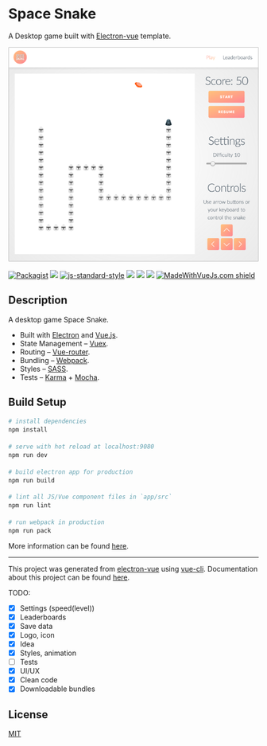 # Space Snake

A Desktop game built with [Electron-vue](https://github.com/SimulatedGREG/electron-vue) template.

![Screenshot](/Screenshot.png?raw=true "Screenshot")

[![Packagist](https://img.shields.io/packagist/l/doctrine/orm.svg)](https://github.com/ilyagru/Space-Snake/blob/master/LICENSE)
[![](https://img.shields.io/badge/contributions-welcome-brightgreen.svg)]()
[![js-standard-style](https://img.shields.io/badge/code%20style-standard-brightgreen.svg)](http://standardjs.com/)
[![](https://img.shields.io/badge/tests-not%20tested-red.svg)]()
[![](https://img.shields.io/badge/platform-macOS%20%7C%20Windows%20%7C%20Linux-blue.svg)]()
[![](https://img.shields.io/badge/download-releases-brightgreen.svg)](https://github.com/ilyagru/Space-Snake/releases)
[![MadeWithVueJs.com shield](https://madewithvuejs.com/storage/repo-shields/173-shield.svg)](https://madewithvuejs.com/p/space-snake/shield-link)

## Description

A desktop game Space Snake.
- Built with [Electron](https://electron.atom.io/) and [Vue.js](https://vuejs.org/).
- State Management – [Vuex](https://github.com/vuejs/vuex).
- Routing – [Vue-router](https://github.com/vuejs/vue-router).
- Bundling – [Webpack](https://webpack.github.io/).
- Styles – [SASS](http://sass-lang.com/).
- Tests – [Karma](https://karma-runner.github.io/1.0/index.html) + [Mocha](https://mochajs.org/).


## Build Setup

``` bash
# install dependencies
npm install

# serve with hot reload at localhost:9080
npm run dev

# build electron app for production
npm run build

# lint all JS/Vue component files in `app/src`
npm run lint

# run webpack in production
npm run pack
```
More information can be found [here](https://simulatedgreg.gitbooks.io/electron-vue/content/docs/npm_scripts.html).

---

This project was generated from [electron-vue](https://github.com/SimulatedGREG/electron-vue) using [vue-cli](https://github.com/vuejs/vue-cli). Documentation about this project can be found [here](https://simulatedgreg.gitbooks.io/electron-vue/content/index.html).


TODO:

- [x] Settings (speed(level))
- [x] Leaderboards
- [x] Save data
- [x] Logo, icon
- [x] Idea
- [x] Styles, animation
- [ ] Tests
- [x] UI/UX
- [x] Clean code
- [x] Downloadable bundles

## License

[MIT](https://github.com/ilyagru/Space-Snake/blob/master/LICENSE)
